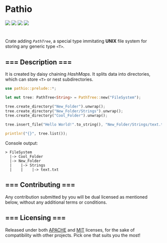 # Pathio 

<div align="left">
  <a href="https://crates.io/crates/pathio"><img src="https://img.shields.io/crates/v/pathio?label=version"></a>
  <a href="./LICENSE-MIT"><img src="https://img.shields.io/badge/License-Apache/MIT-white.svg?label=license"></a>
  <a href="https://deps.rs/crate/pathio"><img src="https://img.shields.io/badge/check-white.svg?label=deps"></a>
  <a href="https://docs.rs/pathio"><img src="https://img.shields.io/docsrs/pathio/latest"></a>
</div>

#

Crate adding *`PathTree`*, a special type immitating **UNIX** file system for storing any generic type `<T>`.

## === Description ===

It is created by daisy chaining *HashMaps*. It splits data into directories, which can store `<T>` or nest subdirectories.

```rust
use pathio::prelude::*;

let mut tree: PathTree<String> = PathTree::new("FileSystem");

tree.create_directory("New_Folder").unwrap();
tree.create_directory("New_Folder/Strings").unwrap();
tree.create_directory("Cool_Folder").unwrap();

tree.insert_file("Hello World!".to_string(), "New_Folder/Strings/text.txt").unwrap();

println!("{}", tree.list());

```

Console output: 

```
> FileSystem
  |-> Cool_Folder
  |-> New_Folder
  |    |-> Strings
  |    |    |-> text.txt
```

## === Contributing ===

Any contribution submitted by you will be dual licensed as mentioned below, without any additional terms or conditions.

## === Licensing ===

Released under both [APACHE](./LICENSE-APACHE) and [MIT](./LICENSE-MIT) licenses, for the sake of compatibility with other projects. Pick one that suits you the most!
